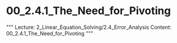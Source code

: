 # 00_2.4.1_The_Need_for_Pivoting

"""
Lecture: 2_Linear_Equation_Solving/2.4_Error_Analysis
Content: 00_2.4.1_The_Need_for_Pivoting
"""

